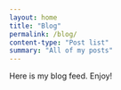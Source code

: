 ```yaml
---
layout: home
title: "Blog"
permalink: /blog/
content-type: "Post list"
summary: "All of my posts"
---
```

Here is my blog feed. Enjoy!
